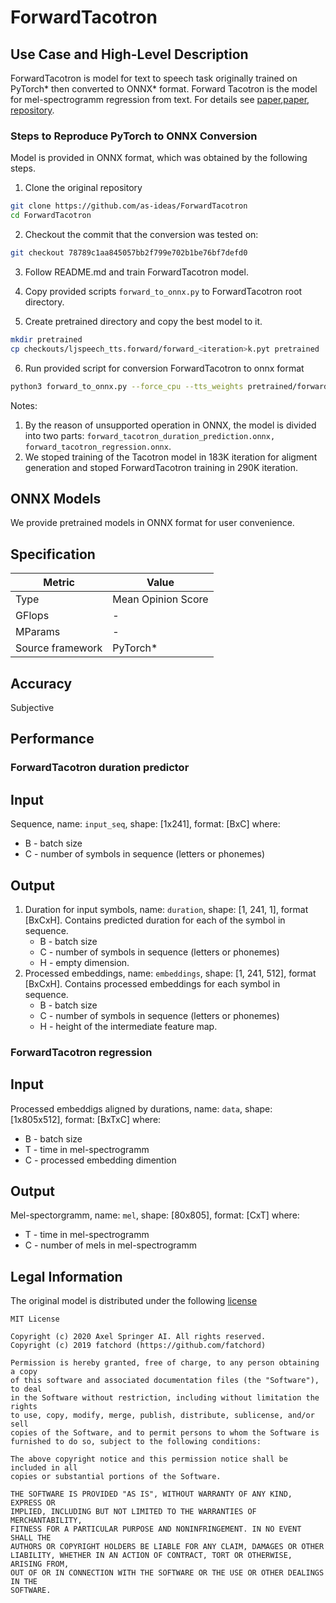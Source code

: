 # ForwardTacotron

## Use Case and High-Level Description

ForwardTacotron is model for text to speech task originally trained on PyTorch\*
then converted to ONNX\* format. Forward Tacotron is the model for mel-spectrogramm regression from text.
For details see [paper](https://arxiv.org/pdf/1703.10135.pdf),[paper](https://arxiv.org/pdf/1905.09263.pdf), [repository](https://github.com/as-ideas/ForwardTacotron).

### Steps to Reproduce PyTorch to ONNX Conversion
Model is provided in ONNX format, which was obtained by the following steps.

1. Clone the original repository
```sh
git clone https://github.com/as-ideas/ForwardTacotron
cd ForwardTacotron
```
2. Checkout the commit that the conversion was tested on:
```sh
git checkout 78789c1aa845057bb2f799e702b1be76bf7defd0
```
3. Follow README.md and train ForwardTacotron model.
4. Copy provided scripts `forward_to_onnx.py` to ForwardTacotron root directory.

5. Create pretrained directory and copy the best model to it.
```sh
mkdir pretrained
cp checkouts/ljspeech_tts.forward/forward_<iteration>k.pyt pretrained
```
6. Run provided script for conversion ForwardTacotron to onnx format
```sh
python3 forward_to_onnx.py --force_cpu --tts_weights pretrained/forward_<iteration>K.pyt
```
Notes:
   1. By the reason of unsupported operation in ONNX, the model is divided into two parts: `forward_tacotron_duration_prediction.onnx, forward_tacotron_regression.onnx`.
   2. We stoped training of the Tacotron model in 183K iteration for aligment generation and stoped ForwardTacotron training in 290K iteration.

## ONNX Models
We provide pretrained models in ONNX format for user convenience.

## Specification

| Metric           | Value              |
|------------------|--------------------|
| Type             | Mean Opinion Score |
| GFlops           | -                  |
| MParams          | -                  |
| Source framework | PyTorch\*          |

## Accuracy

Subjective

## Performance


### ForwardTacotron duration predictor

## Input

Sequence, name: `input_seq`, shape: [1x241], format: [BxC]
where:

   - B - batch size
   - C - number of symbols in sequence (letters or phonemes)

## Output

1. Duration for input symbols, name: `duration`, shape: [1, 241, 1], format [BxCxH]. Contains predicted duration for each of the symbol in sequence.
   - B - batch size
   - C - number of symbols in sequence (letters or phonemes)
   - H - empty dimension.
2. Processed embeddings, name: `embeddings`, shape: [1, 241, 512], format [BxCxH]. Contains processed embeddings for each symbol in sequence.
   - B - batch size
   - C - number of symbols in sequence (letters or phonemes)
   - H - height of the intermediate feature map.
### ForwardTacotron regression

## Input

Processed embeddigs aligned by durations, name: `data`, shape: [1x805x512], format: [BxTxC]
where:

   - B - batch size
   - T - time in mel-spectrogramm
   - C - processed embedding dimention

## Output

Mel-spectorgramm, name: `mel`, shape: [80x805], format: [CxT]
where:

   - T - time in mel-spectrogramm
   - C - number of mels in mel-spectrogramm

## Legal Information

The original model is distributed under the following
[license](https://github.com/as-ideas/ForwardTacotron/blob/78789c1aa845057bb2f799e702b1be76bf7defd0/LICENSE)

```
MIT License

Copyright (c) 2020 Axel Springer AI. All rights reserved.
Copyright (c) 2019 fatchord (https://github.com/fatchord)

Permission is hereby granted, free of charge, to any person obtaining a copy
of this software and associated documentation files (the "Software"), to deal
in the Software without restriction, including without limitation the rights
to use, copy, modify, merge, publish, distribute, sublicense, and/or sell
copies of the Software, and to permit persons to whom the Software is
furnished to do so, subject to the following conditions:

The above copyright notice and this permission notice shall be included in all
copies or substantial portions of the Software.

THE SOFTWARE IS PROVIDED "AS IS", WITHOUT WARRANTY OF ANY KIND, EXPRESS OR
IMPLIED, INCLUDING BUT NOT LIMITED TO THE WARRANTIES OF MERCHANTABILITY,
FITNESS FOR A PARTICULAR PURPOSE AND NONINFRINGEMENT. IN NO EVENT SHALL THE
AUTHORS OR COPYRIGHT HOLDERS BE LIABLE FOR ANY CLAIM, DAMAGES OR OTHER
LIABILITY, WHETHER IN AN ACTION OF CONTRACT, TORT OR OTHERWISE, ARISING FROM,
OUT OF OR IN CONNECTION WITH THE SOFTWARE OR THE USE OR OTHER DEALINGS IN THE
SOFTWARE.
```
